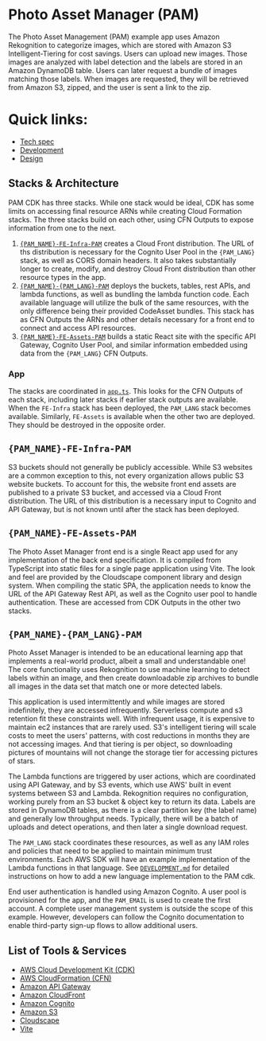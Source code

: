 # Photo Asset Manager (PAM)

The Photo Asset Management (PAM) example app uses Amazon Rekognition to categorize images, which are stored with Amazon S3 Intelligent-Tiering for cost savings. Users can upload new images. Those images are analyzed with label detection and the labels are stored in an Amazon DynamoDB table. Users can later request a bundle of images matching those labels. When images are requested, they will be retrieved from Amazon S3, zipped, and the user is sent a link to the zip.

# Quick links:
* [Tech spec](./SPECIFICATION.md)
* [Development](./DEVELOPMENT.md)
* [Design](./DESIGN.md)

## Stacks & Architecture

PAM CDK has three stacks. While one stack would be ideal, CDK has some limits on accessing final resource ARNs while creating Cloud Formation stacks. The three stacks build on each other, using CFN Outputs to expose information from one to the next.

1. [`{PAM_NAME}-FE-Infra-PAM`](./lib/frontend/infra-stack.ts) creates a Cloud Front distribution. The URL of ths distribution is necessary for the Cognito User Pool in the `{PAM_LANG}` stack, as well as CORS domain headers. It also takes substantially longer to create, modify, and destroy Cloud Front distribution than other resource types in the app.
2. [`{PAM_NAME}-{PAM_LANG}-PAM`](./lib/backend/stack.ts) deploys the buckets, tables, rest APIs, and lambda functions, as well as bundling the lambda function code. Each available language will utilize the bulk of the same resources, with the only difference being their provided CodeAsset bundles. This stack has as CFN Outputs the ARNs and other details necessary for a front end to connect and access API resources.
3. [`{PAM_NAME}-FE-Assets-PAM`](./lib/frontend/asset-stack.ts) builds a static React site with the specific API Gateway, Cognito User Pool, and similar information embedded using data from the `{PAM_LANG}` CFN Outputs.

### App

The stacks are coordinated in [`app.ts`](./bin/app.ts). This looks for the CFN Outputs of each stack, including later stacks if earlier stack outputs are available. When the `FE-Infra` stack has been deployed, the `PAM_LANG` stack becomes available. Similarly, `FE-Assets` is available when the other two are deployed. They should be destroyed in the opposite order.

## `{PAM_NAME}-FE-Infra-PAM`

S3 buckets should not generally be publicly accessible. While S3 websites are a common exception to this, not every organization allows public S3 website buckets. To account for this, the website front end assets are published to a private S3 bucket, and accessed via a Cloud Front distribution. The URL of this distribution is a necessary input to Cognito and API Gateway, but is not known until after the stack has been deployed.

## `{PAM_NAME}-FE-Assets-PAM`

The Photo Asset Manager front end is a single React app used for any implementation of the back end specification. It is compiled from TypeScript into static files for a single page application using Vite. The look and feel are provided by the Cloudscape component library and design system. When compiling the static SPA, the application needs to know the URL of the API Gateway Rest API, as well as the Cognito user pool to handle authentication. These are accessed from CDK Outputs in the other two stacks.

## `{PAM_NAME}-{PAM_LANG}-PAM`

Photo Asset Manager is intended to be an educational learning app that implements a real-world product, albeit a small and understandable one! The core functionality uses Rekognition to use machine learning to detect labels within an image, and then create downloadable zip archives to bundle all images in the data set that match one or more detected labels.

This application is used intermittently and while images are stored indefinitely, they are accessed infrequently. Serverless compute and s3 retention fit these constraints well. With infrequent usage, it is expensive to maintain ec2 instances that are rarely used. S3's intelligent tiering will scale costs to meet the users' patterns, with cost reductions in months they are not accessing images. And that tiering is per object, so downloading pictures of mountains will not change the storage tier for accessing pictures of stars.

The Lambda functions are triggered by user actions, which are coordinated using API Gateway, and by S3 events, which use AWS' built in event systems between S3 and Lambda. Rekognition requires no configuration, working purely from an S3 bucket & object key to return its data. Labels are stored in DynamoDB tables, as there is a clear partition key (the label name) and generally low throughput needs. Typically, there will be a batch of uploads and detect operations, and then later a single download request.

The `PAM_LANG` stack coordinates these resources, as well as any IAM roles and policies that need to be applied to maintain minimum trust environments. Each AWS SDK will have an example implementation of the Lambda functions in that language. See [`DEVELOPMENT.md`](./DEVELOPMENT.md) for detailed instructions on how to add a new language implementation to the PAM cdk.

End user authentication is handled using Amazon Cognito. A user pool is provisioned for the app, and the `PAM_EMAIL` is used to create the first account. A complete user management system is outside the scope of this example. However, developers can follow the Cognito documentation to enable third-party sign-up flows to allow additional users.

## List of Tools & Services

- [AWS Cloud Development Kit (CDK)](https://aws.amazon.com/cdk/)
- [AWS CloudFormation (CFN)](https://aws.amazon.com/cloudformation/)
- [Amazon API Gateway](https://aws.amazon.com/api-gateway/)
- [Amazon CloudFront](https://aws.amazon.com/cloudfront/)
- [Amazon Cognito](https://aws.amazon.com/cognito/)
- [Amazon S3](https://aws.amazon.com/s3/)
- [Cloudscape](https://cloudscape.design/)
- [Vite](https://vitejs.dev/)
